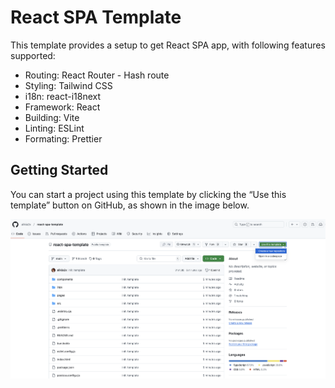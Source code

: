 # React SPA Template

This template provides a setup to get React SPA app, with following features supported: 

- Routing: React Router - Hash route
- Styling: Tailwind CSS
- i18n: react-i18next
- Framework: React
- Building: Vite
- Linting: ESLint
- Formating: Prettier

## Getting Started

You can start a project using this template by clicking the “Use this template” button on GitHub, as shown in the image below.

![Use this template button of GitHub](assets/useTemplate.png)
